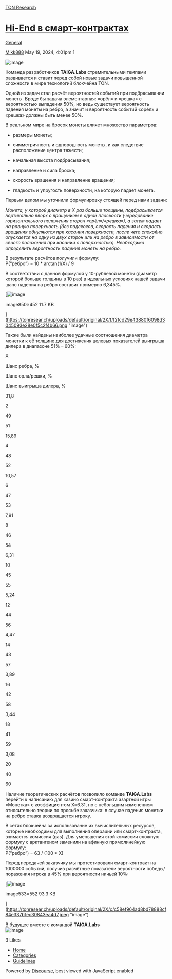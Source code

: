 [TON Research](/)

# [Hi-End в смарт-контрактах](/t/hi-end/18614)

[General](/c/general/4) 

    

[Mikk888](https://tonresear.ch/u/Mikk888)   May 19, 2024, 4:01pm  1

![image](https://tonresear.ch/uploads/default/original/2X/0/0d568b4efa72fbe9449d95e99aa8c1ee05c2b7e0.jpeg)

Команда разработчиков **TAIGA.Labs** стремительными темпами развивается и ставит перед собой новые задачи повышенной сложности в мире технологий блокчейна TON.

Одной из задач стал расчёт вероятностей событий при подбрасывании монеты. Вроде бы задача элементарная: «орёл» и «решка» с вероятностью выпадения 50%, но ведь существует вероятность падения монеты на ребро, а значит и вероятность событий «орёл» и «решка» должны быть менее 50%.

В реальном мире на бросок монеты влияет множество параметров:

*   размеры монеты;
    
*   симметричность и однородность монеты, и как следствие расположение центра тяжести;
    
*   начальная высота подбрасывания;
    
*   направление и сила броска;
    
*   скорость вращения и направление вращения;
    
*   гладкость и упругость поверхности, на которую падает монета.
    

Первым делом мы уточнили формулировку стоящей перед нами задачи:

_Монета, у которой диаметр в_ _X_ _раз больше толщины, подбрасывается вертикально вверх с вращением в одной плоскости (чередование горизонтального положения сторон «орёл»/«решка»), а затем падает на ровную поверхность (без подскоков, скорость падения и скорость вращения обнуляются при касании поверхности, после чего спокойно опускается на одну из двух сторон или на ребро в зависимости от своего положения при касании с поверхностью). Необходимо определить вероятность падения монеты на ребро._

В результате расчётов получили формулу:  
P(“ребро”) = 10 \* arctan(1/X) / 9

В соответствии с данной формулой у 10-рублевой монеты (диаметр которой больше толщины в 10 раз) в идеальных условиях нашей задачи шанс падения на ребро составит примерно 6,345%.  

[![image](https://tonresear.ch/uploads/default/original/2X/f/f2fcd29e43880f6098d3045093e28e0f5c2f4b66.png)

image850×452 11.7 KB

](https://tonresear.ch/uploads/default/original/2X/f/f2fcd29e43880f6098d3045093e28e0f5c2f4b66.png "image")

Также были найдены наиболее удачные соотношения диаметра монетки к её толщине для достижения целевых показателей выигрыша дилера в диапазоне 51% – 60%:

X

Шанс ребра, %

Шанс орла/решки, %

Шанс выигрыша дилера, %

31,8

2

49

51

15,89

4

48

52

10,57

6

47

53

7,91

8

46

54

6,31

10

45

55

5,24

12

44

56

4,47

14

43

57

3,89

16

42

58

3,44

18

41

59

3,08

20

40

60

Наличие теоретических расчётов позволило команде **TAIGA.Labs** перейти к написанию для казино смарт-контракта азартной игры «Монетка» с коэффициентом X=6.31, но с небольшим изменением относительно теории по просьбе заказчика: в случае падения монетки на ребро ставка возвращается игроку.

В сетях блокчейна за использование их вычислительных ресурсов, которые необходимы для выполнения операции или смарт-контракта, взимается комиссия (gas). Для уменьшения этой комиссии сложную формулу с арктангеном заменили на афинную прямолинейную формулу:  
P(“ребро”) = 63 / (100 \* X)

Перед передачей заказчику мы протестировали смарт-контракт на 1000000 событий, получив расчётные показатели вероятности победы/поражения игрока в 45% при вероятности ничьей 10%:  

[![image](https://tonresear.ch/uploads/default/optimized/2X/c/c58ef964ad8bd78888cf84e337b1ec30843ea4d7_2_300x310.jpeg)

image533×552 93.3 KB

](https://tonresear.ch/uploads/default/original/2X/c/c58ef964ad8bd78888cf84e337b1ec30843ea4d7.jpeg "image")

В будущее вместе с командой **TAIGA.Labs**  
![image](https://tonresear.ch/uploads/default/original/2X/0/0d568b4efa72fbe9449d95e99aa8c1ee05c2b7e0.jpeg)

  3 Likes

*   [Home](/)
*   [Categories](/categories)
*   [Guidelines](/guidelines)

Powered by [Discourse](https://www.discourse.org), best viewed with JavaScript enabled